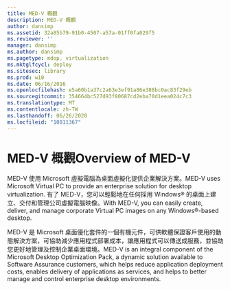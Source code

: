 ```yaml
---
title: MED-V 概觀
description: MED-V 概觀
author: dansimp
ms.assetid: 32a85b79-91b0-4507-a57a-01ff0fa029f5
ms.reviewer: ''
manager: dansimp
ms.author: dansimp
ms.pagetype: mdop, virtualization
ms.mktglfcycl: deploy
ms.sitesec: library
ms.prod: w10
ms.date: 06/16/2016
ms.openlocfilehash: e5a60b1a37c2a63e3ef91a86e388bc0ac83f29eb
ms.sourcegitcommit: 354664bc527d93f80687cd2eba70d1eea024c7c3
ms.translationtype: MT
ms.contentlocale: zh-TW
ms.lasthandoff: 06/26/2020
ms.locfileid: "10811367"
---
```

# <span data-ttu-id="75cb0-103">MED-V 概觀</span><span class="sxs-lookup"><span data-stu-id="75cb0-103">Overview of MED-V</span></span>


<span data-ttu-id="75cb0-104">MED-V 使用 Microsoft 虛擬電腦為桌面虛擬化提供企業解決方案。</span><span class="sxs-lookup"><span data-stu-id="75cb0-104">MED-V uses Microsoft Virtual PC to provide an enterprise solution for desktop virtualization.</span></span> <span data-ttu-id="75cb0-105">有了 MED-V，您可以輕鬆地在任何採用 Windows® 的桌面上建立、交付和管理公司虛擬電腦映像。</span><span class="sxs-lookup"><span data-stu-id="75cb0-105">With MED-V, you can easily create, deliver, and manage corporate Virtual PC images on any Windows®-based desktop.</span></span>

<span data-ttu-id="75cb0-106">MED-V 是 Microsoft 桌面優化套件的一個有機元件，可供軟體保證客戶使用的動態解決方案，可協助減少應用程式部署成本，讓應用程式可以傳送成服務，並協助您更好地管理及控制企業桌面環境。</span><span class="sxs-lookup"><span data-stu-id="75cb0-106">MED-V is an integral component of the Microsoft Desktop Optimization Pack, a dynamic solution available to Software Assurance customers, which helps reduce application deployment costs, enables delivery of applications as services, and helps to better manage and control enterprise desktop environments.</span></span>

 

 





